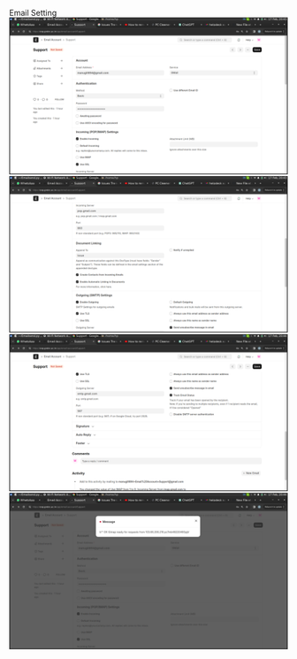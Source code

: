 Email Setting 
![image](emailnew.png)
![image](Emailnew2.png)
![image](Emailnew3.png)
![image](emailnewprob.png)

